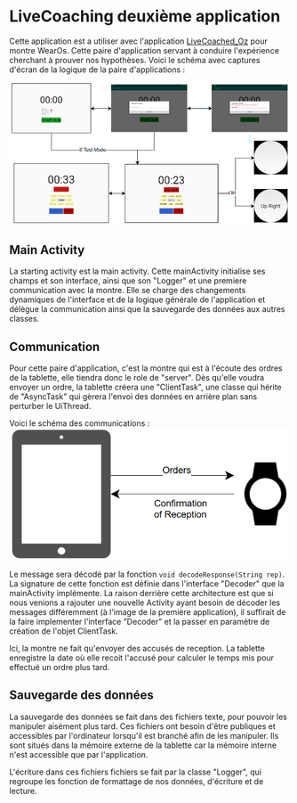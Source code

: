 # LiveCoaching deuxième application

Cette application est a utiliser avec l'application [LiveCoached_Oz](https://github.com/AlexGreau/LiveCoached_Oz) pour montre WearOs. Cette paire d'application servant à conduire l'expérience cherchant à prouver nos hypothèses. Voici le schéma avec captures d'écran de la logique de la paire d'applications :

![schemaOz](https://github.com/AlexGreau/LiveCoaching_Oz/blob/master/readmeImages/flow.PNG)

## Main Activity

La starting activity est la main activity. 
Cette mainActivity initialise ses champs et son interface, ainsi que son "Logger" et une premiere communication avec la montre.
Elle se charge des changements dynamiques de l'interface et de la logique générale de l'application et délègue la communication ainsi que la sauvegarde des données aux autres classes.

## Communication

Pour cette paire d'application, c'est la montre qui est à l'écoute des ordres de la tablette, elle tiendra donc le role de "server".
Dès qu'elle voudra envoyer un ordre, la tablette créera une "ClientTask", une classe qui hérite de "AsyncTask" qui gèrera l'envoi des données en arrière plan sans perturber le UiThread.

Voici le schéma des communications :
![comm](https://github.com/AlexGreau/LiveCoaching_Oz/blob/master/readmeImages/schemaOz.PNG)

Le message sera décodé par la fonction `void decodeResponse(String rep)`.
La signature de cette fonction est définie dans l'interface "Decoder" que la mainActivity implémente.
La raison derrière cette architecture est que si nous venions a rajouter une nouvelle Activity ayant besoin de décoder les messages différemment (à l'image de la première application), il suffirait de la faire implementer l'interface "Decoder" et la passer en paramètre de création de l'objet ClientTask.

Ici, la montre ne fait qu'envoyer des accusés de reception. La tablette enregistre la date où elle recoit l'accusé pour calculer le temps mis pour effectué un ordre plus tard.

## Sauvegarde des données

La sauvegarde des données se fait dans des fichiers texte, pour pouvoir les manipuler aisément plus tard.
Ces fichiers ont besoin d'être publiques et accessibles par l'ordinateur lorsqu'il est branché afin de les manipuler.
Ils sont situés dans la mémoire externe de la tablette car la mémoire interne n'est accessible que par l'application.

L'écriture dans ces fichiers fichiers se fait par la classe "Logger", qui regroupe les fonction de formattage de nos données, d'écriture et de lecture.
